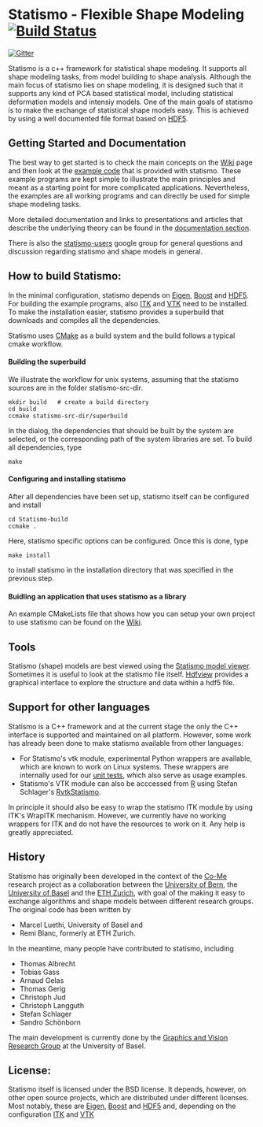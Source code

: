 # Statismo - Flexible Shape Modeling [![Build Status](https://travis-ci.org/statismo/statismo.svg?branch=arnaudgelas-Superbuild)](https://travis-ci.org/statismo/statismo)

[![Gitter](https://badges.gitter.im/Join%20Chat.svg)](https://gitter.im/statismo/statismo?utm_source=badge&utm_medium=badge&utm_campaign=pr-badge&utm_content=badge)


Statismo is a c++ framework for statistical shape modeling. It supports all shape modeling tasks, from model building to shape analysis. Although the main focus of statismo lies on shape modeling, it is designed such that it supports any kind of PCA based statistical model, including statistical deformation models and intensiy models. One of the main goals of statismo is to make the exchange of statistical shape models easy. This is achieved by using a well documented file format based on [HDF5](http://hdf5group.org).

## Getting Started and Documentation

The best way to get started is to check the main concepts on the [Wiki](https://github.com/statismo/statismo/wiki) page and then look at the 
[example code](https://github.com/statismo/statismo/tree/master/Examples) that is provided with statismo.
These example programs are kept simple to illustrate the main principles and meant as a starting point for more complicated applications. Nevertheless, the examples are all working programs and can directly be used for simple shape modeling tasks.

More detailed documentation and links to presentations and articles that describe the underlying theory can be found in the 
[documentation section](https://github.com/statismo/statismo/wiki/Documentation).

There is also the [statismo-users](https://groups.google.com/forum/#!forum/statismo-users) google group for general questions and discussion regarding statismo and shape models in general.

## How to build Statismo:

In the minimal configuration, statismo depends on [Eigen](http://eigen.tuxfamily.org), [Boost](http://www.boost.org) and [HDF5](http://www.hdfgroup.org). For building the example programs, also [ITK](http://www.itk.org) and [VTK](http://www.vtk.org)  need to be installed. To make the installation easier, statismo provides a superbuild that downloads and compiles all the dependencies.

Statismo uses [CMake](http://www.cmake.org) as a build system and the build follows a typical cmake workflow. 

#### Building the superbuild 

We illustrate the workflow for unix systems, assuming that the statismo sources are in the folder statismo-src-dir. 

```
mkdir build   # create a build directory
cd build
ccmake statismo-src-dir/superbuild
```

In the dialog, the dependencies that should be built by the system are selected, or the corresponding path of the system libraries are set. To build all dependencies, type

```
make 
```


#### Configuring and installing statismo

After all dependencies have been set up, statismo itself can be configured and install
```
cd Statismo-build
ccmake .
```

Here, statismo specific options can be configured. Once this is done, type
```
make install
```
to install statismo in the installation directory that was specified in the previous step.

#### Buidling an application that uses statismo as a library

An example CMakeLists file that shows how you can setup your own project to use statismo can be
found on the [Wiki](https://github.com/statismo/statismo/wiki/compilation).


## Tools

Statismo (shape) models are best viewed using the [Statismo model viewer](https://github.com/statismo/statismo/wiki/Statismo%20Viewer).
Sometimes it is useful to look at the statismo file itself. [Hdfview](http://www.hdfgroup.org/products/java/hdfview/) provides a graphical interface  to explore the structure and data within a hdf5 file.

## Support for other languages

Statismo is a C++ framework and at the current stage the only the C++ interface is supported and maintained on all platform. However, some work has already been done to make statismo available from other languages: 

* For Statismo's vtk module, experimental Python wrappers are available, which are known to work on Linux systems. These wrappers are internally used for our [unit tests](https://github.com/statismo/statismo/tree/master/Tests/statismoTests), which also serve as usage examples.
* Statismo's VTK module can also be acccessed from [R](http://www.r-project.org) using Stefan Schlager's [RvtkStatismo](https://github.com/zarquon42b/RvtkStatismo). 

In principle it should also be easy to wrap the statismo ITK module by using ITK's WrapITK mechanism. However, we currently have no working wrappers for ITK and do not have the resources to work on it. Any help is greatly appreciated. 

## History

Statismo has originally been developed in the context of the [Co-Me](http://www.co-me.ch) research project as a collaboration between the [University of Bern](http://www.istb.unibe.ch), the [University of Basel](http://gravis.cs.unibas.ch) and the [ETH Zurich](http://www.vision.ee.ethz.ch/), with goal of the making it easy to exchange algorithms and shape models between different research groups. The original code has been written by 
* Marcel Luethi, University of Basel  and
* Remi Blanc, formerly at ETH Zurich.

In the meantime, many people have contributed to statismo, including
- Thomas Albrecht
- Tobias Gass
- Arnaud Gelas
- Thomas Gerig
- Christoph Jud
- Christoph Langguth
- Stefan Schlager
- Sandro Schönborn


The main development is currently done by the [Graphics and Vision Research Group](http://gravis.cs.unibas.ch) at the University of Basel.

## License:

Statismo itself is licensed under the BSD license. It depends, however, on other open source projects, which are distributed under different licenses. Most notably, these are [Eigen](http://eigen.tuxfamily.org), [Boost](http://www.boost.org) and [HDF5](http://www.hdfgroup.org) and, depending on the configuration [ITK](http://www.itk.org) and [VTK](http://www.vtk.org)
